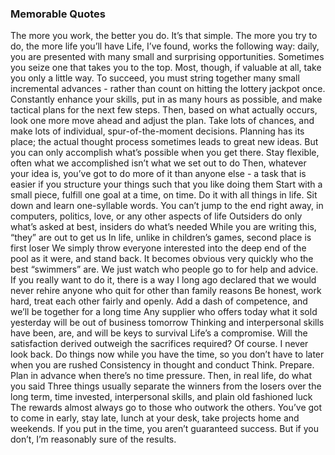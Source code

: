 ### Memorable Quotes

The more you work, the better you do. It’s that simple.
The more you try to do, the more life you’ll have
Life, I’ve found, works the following way: daily, you are presented with many small and surprising opportunities. Sometimes you seize one that takes you to the top. Most, though, if valuable at all, take you only a little way. To succeed, you must string together many small incremental advances - rather than count on hitting the lottery jackpot once.
Constantly enhance your skills, put in as many hours as possible, and make tactical plans for the next few steps. Then, based on what actually occurs, look one more move ahead and adjust the plan. Take lots of chances, and make lots of individual, spur-of-the-moment decisions.
Planning has its place; the actual thought process sometimes leads to great new ideas. But you can only accomplish what’s possible when you get there.
Stay flexible, often what we accomplished isn’t what we set out to do
Then, whatever your idea is, you’ve got to do more of it than anyone else - a task that is easier if you structure your things such that you like doing them 
Start with a small piece, fulfill one goal at a time, on time. Do it with all things in life. Sit down and learn one-syllable words. You can’t jump to the end right away, in computers, politics, love, or any other aspects of life
Outsiders do only what’s asked at best, insiders do what’s needed
While you are writing this, “they” are out to get us
In life, unlike in children’s games, second place is first loser
We simply throw everyone interested into the deep end of the pool as it were, and stand back. It becomes obvious very quickly who the best “swimmers” are. We just watch who people go to for help and advice.
If you really want to do it, there is a way
I long ago declared that we would never rehire anyone who quit for other than family reasons
Be honest, work hard, treat each other fairly and openly. Add a dash of competence, and we’ll be together for a long time
Any supplier who offers today what it sold yesterday will be out of business tomorrow
Thinking and interpersonal skills have been, are, and will be keys to survival
Life’s a compromise. Will the satisfaction derived outweigh the sacrifices required? Of course. I never look back.
Do things now while you have the time, so you don’t have to later when you are rushed
Consistency in thought and conduct
Think. Prepare. Plan in advance when there’s no time pressure. Then, in real life, do what you said
Three things usually separate the winners from the losers over the long term, time invested, interpersonal skills, and plain old fashioned luck
The rewards almost always go to those who outwork the others. You’ve got to come in early, stay late, lunch at your desk, take projects home and weekends. If you put in the time, you aren’t guaranteed success. But if you don’t, I’m reasonably sure of the results.
